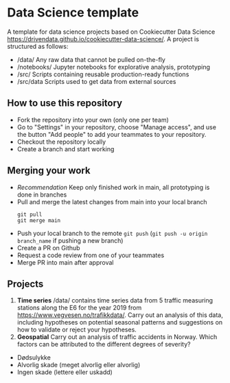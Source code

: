 # Data Science template

A template for data science projects based on Cookiecutter Data Science https://drivendata.github.io/cookiecutter-data-science/. A project is structured as follows:

- /data/ Any raw data that cannot be pulled on-the-fly
- /notebooks/ Jupyter notebooks for explorative analysis, prototyping
- /src/ Scripts containing reusable production-ready functions
- /src/data Scripts used to get data from external sources

## How to use this repository

- Fork the repository into your own (only one per team)
- Go to "Settings" in your repository, choose "Manage access", and use the button "Add people" to add your teammates to your repository.
- Checkout the repository locally
- Create a branch and start working

## Merging your work

- *Recommendation* Keep only finished work in main, all prototyping is done in branches
- Pull and merge the latest changes from main into your local branch
  ```
  git pull
  git merge main
  ```
- Push your local branch to the remote
  `git push` (`git push -u origin branch_name` if pushing a new branch)
- Create a PR on Github
- Request a code review from one of your teammates
- Merge PR into main after approval

## Projects

1. **Time series** /data/ contains time series data from 5 traffic measuring stations along the E6 for the year 2019 from https://www.vegvesen.no/trafikkdata/. Carry out an analysis of this data, including hypotheses on potential seasonal patterns and suggestions on how to validate or reject your hypotheses.
2. **Geospatial** Carry out an analysis of traffic accidents in Norway. Which factors can be attributed to the different degrees of severity?
  * Dødsulykke
  * Alvorlig skade (meget alvorlig eller alvorlig)
  * Ingen skade (lettere eller uskadd)
